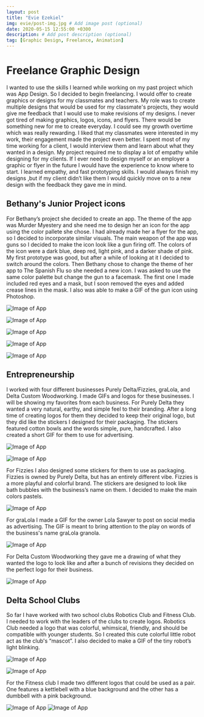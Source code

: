 ```yaml
---
layout: post
title: "Evie Ezekiel"
img: evie/post-img.jpg # Add image post (optional)
date: 2020-05-15 12:55:00 +0300
description: # Add post description (optional)
tag: [Graphic Design, Freelance, Animation]
---
```

# Freelance Graphic Design
I wanted to use the skills I learned while working on my past project which was App Design. So I decided to begin freelancing. I would offer to create graphics or designs for my classmates and teachers.
My role was to create multiple designs that would be used for my classmate's projects, they would give me feedback that I would use to make revisions of my designs.
I never got tired of making graphics, logos, icons, and flyers. There would be something new for me to create everyday. I could see my growth overtime which was really rewarding. I liked that my classmates were interested in my work, their engagement made the project even better.
I spent most of my time working for a client, I would interview them and learn about what they wanted in a design. My project required me to display a lot of empathy while designing for my clients.
If I ever need to design myself or an employer a graphic or flyer in the future I would have the experience to know where to start.
I learned empathy, and fast prototyping skills. I would always finish my designs ,but if my client didn’t like them I would quickly move on to a new design with the feedback they gave me in mind.

## Bethany's Junior Project icons
For Bethany’s project she decided to create an app. The theme of the app was Murder Myestery and she need me to design her an icon for the app using the color pallete she chose. I had already made her a flyer for the app, so I decided to incorporate similar visuals. The main weapon of the app was guns so I decided to make the icon look like a gun firing off. The colors of the icon were a dark blue, deep red, light pink, and a darker shade of pink. My first prototype was good, but after a while of looking at it I decided to switch around the colors. Then Bethany chose to change the theme of her app to The Spanish Flu so she needed a new icon. I was asked to use the same color palette but change the gun to a facemask. The first one I made included red eyes and a mask, but I soon removed the eyes and added crease lines in the mask. I also was able to make a GIF of the gun icon using Photoshop.


![Image of App](../assets/img/evie/bw1.jpg)

![Image of App](../assets/img/evie/bw2.jpg)

![Image of App](../assets/img/evie/bw3.jpg)

![Image of App](../assets/img/evie/bw4.jpg)

![Image of App](../assets/img/evie/bwgif.gif)




## Entrepreneurship
I worked with four different businesses Purely Delta/Fizzies, graLola, and Delta Custom Woodworking. I made GIFs and logos for these businesses. I will be showing my favorites from each business.
For Purely Delta they wanted a very natural, earthy, and simple feel to their branding. After a long time of creating logos for them they decided to keep their original logo, but they did like the stickers I designed for their packaging. The stickers featured cotton bowls and the words simple, pure, handcrafted. I also created a short GIF for them to use for advertising.


![Image of App](../assets/img/evie/pd1.jpg)

![Image of App](../assets/img/evie/pd2.gif)


For Fizzies I also designed some stickers for them to use as packaging. Fizzies is owned by Purely Delta, but has an entirely different vibe. Fizzies is a more playful and colorful brand. The stickers are designed to look like bath bubbles with the business’s name on them. I decided to make the main colors pastels.


![Image of App](../assets/img/evie/f1.jpg)


For graLola I made a GIF for the owner Lola Sawyer to post on social media as advertising. The GIF is meant to bring attention to the play on words of the business's name graLola granola.


![Image of App](../assets/img/evie/g1.gif)


For Delta Custom Woodworking they gave me a drawing of what they wanted the logo to look like and after a bunch of revisions they decided on the perfect logo for their business.


![Image of App](../assets/img/evie/dcw1.jpg)



## Delta School Clubs
So far I have worked with two school clubs Robotics Club and Fitness Club. I needed to work with the leaders of the clubs to create logos.
Robotics Club needed a logo that was colorful, whimsical, friendly, and should be compatible with younger students. So I created this cute colorful little robot act as the club's “mascot”. I also decided to make a GIF of the tiny robot’s light blinking.

![Image of App](../assets/img/evie/r1.jpg)


![Image of App](../assets/img/evie/r2.jpg.gif)


For the Fitness club I made two different logos that could be used as a pair. One features a kettlebell with a blue background and the other has a dumbbell with a pink background.

![Image of App](../assets/img/evie/fc1.jpg)
![Image of App](../assets/img/evie/fc2.jpg)
